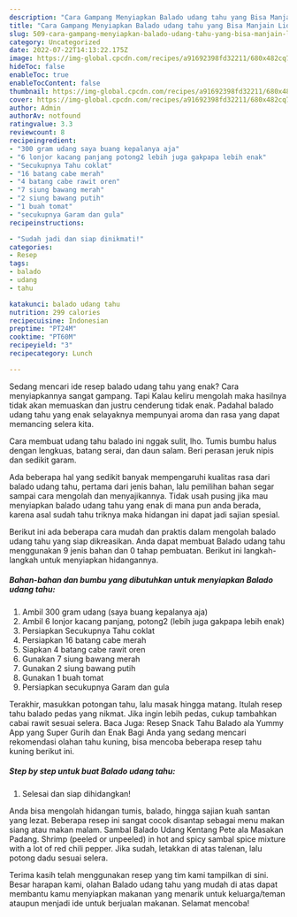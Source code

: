 ```yaml
---
description: "Cara Gampang Menyiapkan Balado udang tahu yang Bisa Manjain Lidah"
title: "Cara Gampang Menyiapkan Balado udang tahu yang Bisa Manjain Lidah"
slug: 509-cara-gampang-menyiapkan-balado-udang-tahu-yang-bisa-manjain-lidah
category: Uncategorized
date: 2022-07-22T14:13:22.175Z
image: https://img-global.cpcdn.com/recipes/a91692398fd32211/680x482cq70/balado-udang-tahu-foto-resep-utama.jpg
hideToc: false
enableToc: true
enableTocContent: false
thumbnail: https://img-global.cpcdn.com/recipes/a91692398fd32211/680x482cq70/balado-udang-tahu-foto-resep-utama.jpg
cover: https://img-global.cpcdn.com/recipes/a91692398fd32211/680x482cq70/balado-udang-tahu-foto-resep-utama.jpg
author: Admin
authorAv: notfound
ratingvalue: 3.3
reviewcount: 8
recipeingredient:
- "300 gram udang saya buang kepalanya aja"
- "6 lonjor kacang panjang potong2 lebih juga gakpapa lebih enak"
- "Secukupnya Tahu coklat"
- "16 batang cabe merah"
- "4 batang cabe rawit oren"
- "7 siung bawang merah"
- "2 siung bawang putih"
- "1 buah tomat"
- "secukupnya Garam dan gula"
recipeinstructions:

- "Sudah jadi dan siap dinikmati!"
categories:
- Resep
tags:
- balado
- udang
- tahu

katakunci: balado udang tahu 
nutrition: 299 calories
recipecuisine: Indonesian
preptime: "PT24M"
cooktime: "PT60M"
recipeyield: "3"
recipecategory: Lunch

---
```



Sedang mencari ide resep balado udang tahu yang enak? Cara menyiapkannya sangat gampang. Tapi Kalau keliru mengolah maka hasilnya tidak akan memuaskan dan justru cenderung tidak enak. Padahal balado udang tahu yang enak selayaknya mempunyai aroma dan rasa yang dapat memancing selera kita.


Cara membuat udang tahu balado ini nggak sulit, lho. Tumis bumbu halus dengan lengkuas, batang serai, dan daun salam. Beri perasan jeruk nipis dan sedikit garam.

Ada beberapa hal yang sedikit banyak mempengaruhi kualitas rasa dari balado udang tahu, pertama dari jenis bahan, lalu pemilihan bahan segar sampai cara mengolah dan menyajikannya. Tidak usah pusing jika mau menyiapkan balado udang tahu yang enak di mana pun anda berada, karena asal sudah tahu triknya maka hidangan ini dapat jadi sajian spesial.


Berikut ini ada beberapa cara mudah dan praktis dalam mengolah balado udang tahu yang siap dikreasikan. Anda dapat membuat Balado udang tahu menggunakan 9 jenis bahan dan 0 tahap pembuatan. Berikut ini langkah-langkah untuk menyiapkan hidangannya.

<!--inarticleads1-->

##### Bahan-bahan dan bumbu yang dibutuhkan untuk menyiapkan Balado udang tahu:

1. Ambil 300 gram udang (saya buang kepalanya aja)
1. Ambil 6 lonjor kacang panjang, potong2 (lebih juga gakpapa lebih enak)
1. Persiapkan Secukupnya Tahu coklat
1. Persiapkan 16 batang cabe merah
1. Siapkan 4 batang cabe rawit oren
1. Gunakan 7 siung bawang merah
1. Gunakan 2 siung bawang putih
1. Gunakan 1 buah tomat
1. Persiapkan secukupnya Garam dan gula


Terakhir, masukkan potongan tahu, lalu masak hingga matang. Itulah resep tahu balado pedas yang nikmat. Jika ingin lebih pedas, cukup tambahkan cabai rawit sesuai selera. Baca Juga: Resep Snack Tahu Balado ala Yummy App yang Super Gurih dan Enak Bagi Anda yang sedang mencari rekomendasi olahan tahu kuning, bisa mencoba beberapa resep tahu kuning berikut ini. 

<!--inarticleads2-->

##### Step by step untuk buat Balado udang tahu:


1. Selesai dan siap dihidangkan!

Anda bisa mengolah hidangan tumis, balado, hingga sajian kuah santan yang lezat. Beberapa resep ini sangat cocok disantap sebagai menu makan siang atau makan malam. Sambal Balado Udang Kentang Pete ala Masakan Padang. Shrimp (peeled or unpeeled) in hot and spicy sambal spice mixture with a lot of red chili pepper. Jika sudah, letakkan di atas talenan, lalu potong dadu sesuai selera. 

Terima kasih telah menggunakan resep yang tim kami tampilkan di sini. Besar harapan kami, olahan Balado udang tahu yang mudah di atas dapat membantu kamu menyiapkan makanan yang menarik untuk keluarga/teman ataupun menjadi ide untuk berjualan makanan. Selamat mencoba!
